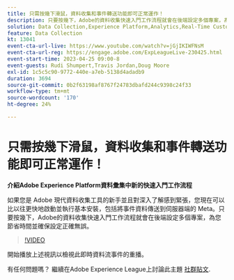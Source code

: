 ```yaml
---
title: 只需按幾下滑鼠，資料收集和事件轉送功能即可正常運作！
description: 只要按幾下，Adobe的資料收集快速入門工作流程就會在後端設定多個專案，為您節省時間並確保設定正確無誤。
solution: Data Collection,Experience Platform,Analytics,Real-Time Customer Data Platform,Customer Journey Analytics
feature: Data Collection
kt: 13041
event-cta-url-live: https://www.youtube.com/watch?v=jGjIKIWFNsM
event-cta-url-reg: https://engage.adobe.com/ExpLeagueLive-230425.html
event-start-time: 2023-04-25 09:00-8
event-guests: Rudi Shumpert,Travis Jordan,Doug Moore
exl-id: 1c5c5c90-9772-440e-a7eb-5138d4adadb9
duration: 3694
source-git-commit: 0b2f63198af8767f24783dbafd244c9398c24f33
workflow-type: tm+mt
source-wordcount: '170'
ht-degree: 24%

---
```


# 只需按幾下滑鼠，資料收集和事件轉送功能即可正常運作！

**介紹Adobe Experience Platform資料彙集中新的快速入門工作流程**

如果您是 Adobe 現代資料收集工具的新手並且對深入了解感到緊張，您現在可以比以往更快地啟動並執行基本安裝，包括將事件資料傳送到伺服器端的 Meta。只要按幾下，Adobe的資料收集快速入門工作流程就會在後端設定多個專案，為您節省時間並確保設定正確無誤。

>[!VIDEO](https://video.tv.adobe.com/v/3417927/?quality=12&learn=on)

開始播放上述視訊以檢視此即時資料流事件的重播。

有任何問題嗎？ 繼續在Adobe Experience League上討論此主題 [社群貼文](https://experienceleaguecommunities.adobe.com/t5/adobe-experience-platform-data/experience-league-live-post-session-discussion-get-data/m-p/589754#M476).

